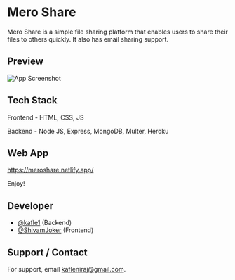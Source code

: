 
# Mero Share

Mero Share is a simple file sharing platform that enables users to share their files to others quickly. It also has email sharing support.

## Preview

![App Screenshot](https://i.ibb.co/0rNhm4W/Screenshot-2021-12-20-183938.png)

  
## Tech Stack

Frontend - HTML, CSS, JS

Backend - Node JS, Express, MongoDB, Multer, Heroku

  
## Web App

https://meroshare.netlify.app/

 Enjoy!
  
## Developer

- [@kafle1](https://www.github.com/kafle1) (Backend)
- [@ShivamJoker](https://github.com/ShivamJoker) (Frontend)

  
## Support / Contact

For support, email kafleniraj@gmail.com.

  
